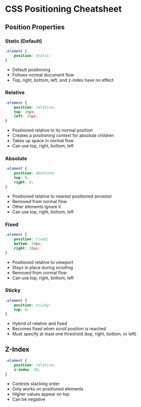 # CSS Positioning Cheatsheet

## Position Properties

### Static (Default)
```css
.element {
    position: static;
}
```
- Default positioning
- Follows normal document flow
- Top, right, bottom, left, and z-index have no effect

### Relative
```css
.element {
    position: relative;
    top: 20px;
    left: 20px;
}
```
- Positioned relative to its normal position
- Creates a positioning context for absolute children
- Takes up space in normal flow
- Can use top, right, bottom, left

### Absolute
```css
.element {
    position: absolute;
    top: 0;
    right: 0;
}
```
- Positioned relative to nearest positioned ancestor
- Removed from normal flow
- Other elements ignore it
- Can use top, right, bottom, left

### Fixed
```css
.element {
    position: fixed;
    bottom: 20px;
    right: 20px;
}
```
- Positioned relative to viewport
- Stays in place during scrolling
- Removed from normal flow
- Can use top, right, bottom, left

### Sticky
```css
.element {
    position: sticky;
    top: 0;
}
```
- Hybrid of relative and fixed
- Becomes fixed when scroll position is reached
- Must specify at least one threshold (top, right, bottom, or left)

## Z-Index

```css
.element {
    position: relative;
    z-index: 10;
}
```
- Controls stacking order
- Only works on positioned elements
- Higher values appear on top
- Can be negative
